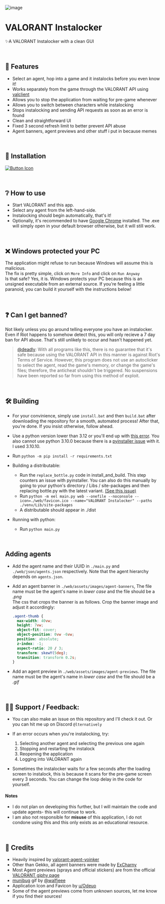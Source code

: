 
![image](https://github.com/SuppliedOrange/VALORANT-Instalocker/assets/70258998/000c238b-c72e-4682-abc6-90fca7d2cbda)

# VALORANT Instalocker
 ✨A VALORANT Instalocker with a clean GUI

<br>

## 🎡 Features

- Select an agent, hop into a game and it instalocks before you even know it!
- Works separately from the game through the VALORANT API using [valclient](https://github.com/colinhartigan/valclient.py)
- Allows you to stop the application from waiting for pre-game whenever
- Allows you to switch between characters while instalocking
- Stops instalocking and sending API requests as soon as an error is found
- Clean and straightforward UI
- Fixed 3 second refresh limit to better prevent API abuse
- Agent banners, agent previews and other stuff i put in because memes

<br>

## 📩 Installation
[Link]: https://github.com/SuppliedOrange/VALORANT-Instalocker/releases/latest 'Latest Release'
[Button Icon]: https://img.shields.io/badge/Releases-EF2D5E?style=for-the-badge&logoColor=white&logo=DocuSign
[![Button Icon]][Link]


<br>

## ❔ How to use

- Start VALORANT and this app.
- Select any agent from the left-hand-side.
- Instalocking should begin automatically, that's it!
- Optionally, it's recommended to have [Google Chrome](https://www.google.com/intl/en_in/chrome/) installed. The .exe will simply open in your default browser otherwise, but it will still work.

<br>

## ❌ Windows protected your PC
The application might refuse to run because Windows will assume this is malicious.
<br>
The fix is pretty simple, click on `More Info` and click on `Run Anyway`
<br>
Is that safe? Yes, it is. Windows protects your PC because this is an unsigned executable from an external source. If you're feeling a little paranoid, you can build it yourself with the instructions below!

<br>

## ❓ Can I get banned?

Not likely unless you go around telling everyone you have an instalocker.
<br>
Even if Riot happens to somehow detect this, you will only recieve a 7 day ban for API abuse. That's still unlikely to occur and hasn't happened yet.
> [@deadly](https://github.com/deadly): With all programs like this, there is no guarantee that it's safe because using the VALORANT API in this manner is against Riot's Terms of Service. However, this program does not use an autoclicker to select the agent, read the game's memory, or change the game's files; therefore, the anticheat shouldn't be triggered. No suspensions have been reported so far from using this method of exploit.

<br>

## 🛠 Building 

- For your convinience, simply use `install.bat` and then `build.bat` after downloading the repository for a smooth, automated process! After that, you're done. If you insist otherwise, follow ahead.

- Use a python version lower than 3.12 or you'll end up with [this error](https://stackoverflow.com/questions/77232001/python-eel-module-unable-to-use-import-bottle-ext-websocket-as-wbs-modulenotfoun). You also cannot use python 3.10.0 because there is a [pyinstaller issue](https://github.com/pyinstaller/pyinstaller/issues/6301) with it. I used 3.10.10.

- Run `python -m pip install -r requirements.txt`

- Building a distributable:
    <br>
    - Run the `replace_bottle.py` code in install_and_build. This step counters an issue with pyinstaller. You can also do this manually by going to your python's directory / Libs / site-packages and then replacing bottle.py with the latest variant. [(See this issue)](https://github.com/SuppliedOrange/VALORANT-Instalocker/issues/3)
    - Run `python -m eel main.py web --onefile --noconsole --icon=./web/favicon.ico --name="VALORANT Instalocker" --paths ./venv/Lib/site-packages`
    - A distributable should appear in ./dist

- Running with python: 
    <br>
    - Run `python main.py`

<br>

## Adding agents

- Add the agent name and their UUID in `./main.py` and `./web/json/agents.json` respectively. Note that the agent hierarchy depends on `agents.json`.

- Add an agent banner in `./web/assets/images/agent-banners`, The file name must be the agent's name in *lower case* and the file should be a *.png* <br>
  The css that crops the banner is as follows. Crop the banner image and adjust it accordingly:
  ```css
  .agent-thumb {
    max-width: 40vw;
    height: 7vw;
    object-fit: cover;
    object-position: 0vw -6vw;
    position: absolute;
    z-index: -1;
    aspect-ratio: 20 / 3;
    transform: skewY(5deg);
    transition: transform 0.2s;
  }
  ```

- Add an agent preview in `./web/assets/images/agent-previews`. The file name must be the agent's name in *lower case* and the file should be a *.gif*

<br>

## 🤷‍♀️ Support / Feedback:

- You can also make an issue on this repository and I'll check it out. Or you can hit me up on Discord `@lternatively`

- If an error occurs when you're instalocking, try:
    1) Selecting another agent and selecting the previous one again
    2) Stopping and restarting the instalock
    3) Reopening the application
    4) Logging into VALORANT again

- Sometimes the instalocker waits for a few seconds after the loading screen to instalock, this is because it scans for the pre-game screen every 3 seconds. You can change the loop delay in the code for yourself.

#### Notes
+ I do not plan on developing this further, but I will maintain the code and update agents- this will continue to work.
+ I am also not responsible for **misuse** of this application, I do not condone using this and this only exists as an educational resource.

<br>

## 📰 Credits

- Heavily inspired by [valorant-agent-yoinker](https://github.com/deadly/valorant-agent-yoinker)
- Other than Gekko, all agent banners were made by [ExCharny](https://www.deviantart.com/excharny)
- Most Agent previews (sprays and official stickers) are from the official [VALORANT giphy page](https://giphy.com/playvalorant)
- [munibug](https://www.twitch.tv/munibug) gif by [@walfieee](https://twitter.com/walfieee)
- Application Icon and Favicon by [u/Odeuo](https://www.reddit.com/user/Odeuo/)
- Some of the agent previews come from unknown sources, let me know if you find their sources!
